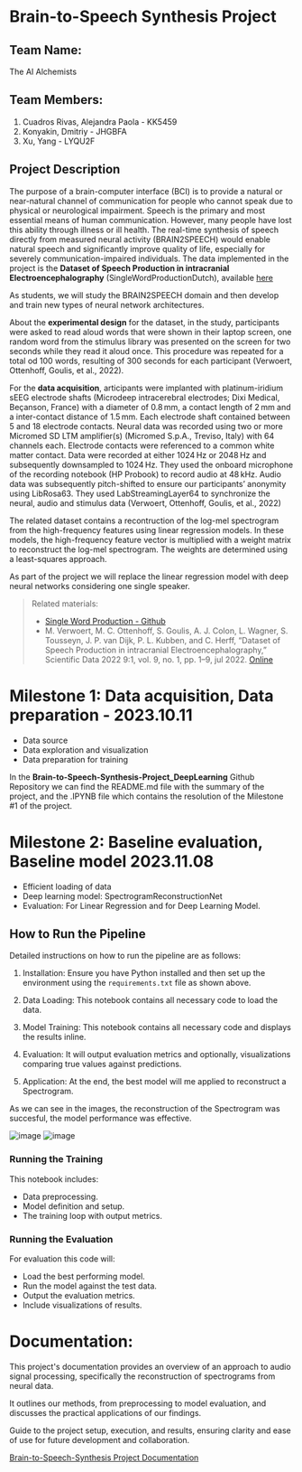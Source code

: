 # Brain-to-Speech Synthesis Project

## Team Name: 
  The AI Alchemists
## Team Members:
  1. Cuadros Rivas, Alejandra Paola - KK5459
  2. Konyakin, Dmitriy - JHGBFA
  3. Xu, Yang - LYQU2F

## Project Description
The purpose of a brain-computer interface (BCI) is to provide a natural or near-natural channel of communication for people who cannot speak due to physical or neurological impairment.
Speech is the primary and most essential means of human communication. However, many people have lost this ability through illness or ill health. The real-time synthesis of speech directly from measured neural activity (BRAIN2SPEECH) would enable natural speech and significantly improve quality of life, especially for severely communication-impaired individuals.
The data implemented in the project is the **Dataset of Speech Production in intracranial Electroencephalography** (SingleWordProductionDutch), available [here](https://osf.io/nrgx6/)

As students, we will study the BRAIN2SPEECH domain and then develop and train new types of neural network architectures.

About the **experimental design** for the dataset, in the study, participants were asked to read aloud words that were shown in their laptop screen, one random word from the stimulus library was presented on the screen for two seconds  while they read it aloud once. This procedure was repeated for a total od 100 words, resulting of 300 seconds for each participant (Verwoert, Ottenhoff, Goulis, et al., 2022).

For the **data acquisition**, articipants were implanted with platinum-iridium sEEG electrode shafts (Microdeep intracerebral electrodes; Dixi Medical, Beçanson, France) with a diameter of 0.8 mm, a contact length of 2 mm and a inter-contact distance of 1.5 mm. Each electrode shaft contained between 5 and 18 electrode contacts. Neural data was recorded using two or more Micromed SD LTM amplifier(s) (Micromed S.p.A., Treviso, Italy) with 64 channels each. Electrode contacts were referenced to a common white matter contact. Data were recorded at either 1024 Hz or 2048 Hz and subsequently downsampled to 1024 Hz. They used the onboard microphone of the recording notebook (HP Probook) to record audio at 48 kHz. Audio data was subsequently pitch-shifted to ensure our participants’ anonymity using LibRosa63. They used LabStreamingLayer64 to synchronize the neural, audio and stimulus data (Verwoert, Ottenhoff, Goulis, et al., 2022)

The related dataset contains a recontruction of the log-mel spectrogram from the high-frequency features using linear regression models. In these models, the high-frequency feature vector is multiplied with a weight matrix to reconstruct the log-mel spectrogram. The weights are determined using a least-squares approach.

As part of the project we will replace the linear regression model with deep neural networks considering one single speaker.

> Related materials:
> - [Single Word Production - Github](https://github.com/neuralinterfacinglab/SingleWordProductionDutch)
> - M. Verwoert, M. C. Ottenhoff, S. Goulis, A. J. Colon, L. Wagner, S. Tousseyn, J. P. van Dijk, P. L. Kubben, and C. Herff, “Dataset of Speech Production in intracranial Electroencephalography,” Scientific Data 2022 9:1, vol. 9, no. 1, pp. 1–9, jul 2022. [Online](https://www.nature.com/articles/s41597-022-01542-9)

# Milestone 1: Data acquisition, Data preparation - 2023.10.11

- Data source
- Data exploration and visualization 
- Data preparation for training

In the **Brain-to-Speech-Synthesis-Project_DeepLearning** Github Repository we can find the README.md file with the summary of the project, and the .IPYNB file which contains the resolution of the Milestone #1 of the project.

# Milestone 2: Baseline evaluation, Baseline model 2023.11.08
- Efficient loading of data
- Deep learning model: SpectrogramReconstructionNet
- Evaluation: For Linear Regression and for Deep Learning Model.

## How to Run the Pipeline
Detailed instructions on how to run the pipeline are as follows:

1. Installation:
Ensure you have Python installed and then set up the environment using the `requirements.txt` file as shown above.
 
2. Data Loading:
This notebook contains all necessary code to load the data.
 
3. Model Training:
This notebook contains all necessary code and displays the results inline.

4. Evaluation:
It will output evaluation metrics and optionally, visualizations comparing true values against predictions.

5. Application:
At the end, the best model will me applied to reconstruct a Spectrogram.

As we can see in the images, the reconstruction of the Spectrogram was succesful, the model performance was effective.

![image](https://github.com/acuadrosr18/Brain-to-Speech-Synthesis-Project_DeepLearning/assets/15305050/6809c140-dcd5-46e3-8c42-858ae35383e8)
![image](https://github.com/acuadrosr18/Brain-to-Speech-Synthesis-Project_DeepLearning/assets/15305050/ddb67ac7-05d4-4e8a-96a1-23daf1b3947f)

### Running the Training
This notebook includes:
- Data preprocessing.
- Model definition and setup.
- The training loop with output metrics.

### Running the Evaluation
For evaluation this code will:
- Load the best performing model.
- Run the model against the test data.
- Output the evaluation metrics.
- Include visualizations of results.

# Documentation:
This project's documentation provides an overview of an approach to audio signal processing, specifically the reconstruction of spectrograms from neural data.

It outlines our methods, from preprocessing to model evaluation, and discusses the practical applications of our findings. 

Guide to the project setup, execution, and results, ensuring clarity and ease of use for future development and collaboration.

[Brain-to-Speech-Synthesis Project Documentation](Brain-to-Speech-Synthesis-Project_DeepLearning.pdf)

